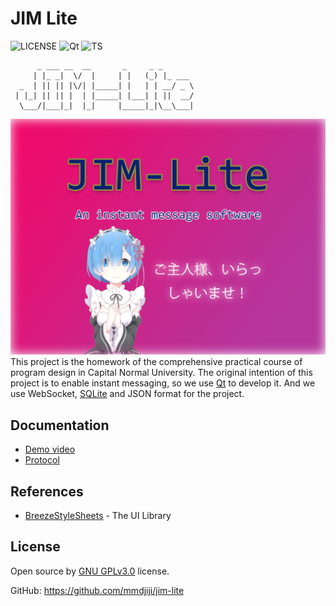 # JIM Lite
![LICENSE](https://img.shields.io/static/v1?label=LICENSE&message=GPL%20V3.0&color=green&style=for-the-badge)
![Qt](https://img.shields.io/static/v1?label=DEVELOPED&message=BY%20QT&color=yellow&style=for-the-badge&logo=qt)
![TS](https://img.shields.io/static/v1?label=USE&message=TYPESCRIPT&color=green&style=for-the-badge&logo=TypeScript)
```
      _ ___ __  __       _     _ _       
     | |_ _|  \/  |     | |   (_) |_ ___ 
  _  | || || |\/| |_____| |   | | __/ _ \
 | |_| || || |  | |_____| |___| | ||  __/
  \___/|___|_|  |_|     |_____|_|\__\___|
```
![LoadWindow](assets/LoadWindow.png)
This project is the homework of the comprehensive practical course of program design in Capital Normal University. The original intention of this project is to enable instant messaging, so we use [Qt](https://www.qt.io/) to develop it. And we use WebSocket, [SQLite](https://www.sqlite.org/) and JSON format for the project.

## Documentation
* [Demo video](https://www.bilibili.com/video/BV1sT4y1f7ms/)
* [Protocol](docs/protocol.md)

## References
* [BreezeStyleSheets](https://github.com/Alexhuszagh/BreezeStyleSheets) - The UI Library

## License
Open source by [GNU GPLv3.0](https://choosealicense.com/licenses/gpl-3.0/) license.

GitHub: https://github.com/mmdjiji/jim-lite
